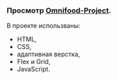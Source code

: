 ### Просмотр [Omnifood-Project](https://kseniyakerzhner.github.io/Omnifood-Projekt/).
В проекте использваны:
- HTML,
- CSS,
- адаптивная верстка,
- Flex и Grid,
- JavaScript.
